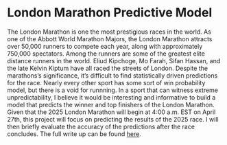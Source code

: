 # London Marathon Predictive Model

The London Marathon is one the most prestigious races in the world. As one of the Abbott World Marathon Majors, the London Marathon attracts over 50,000 runners to compete each year, along with approximately 750,000 spectators. Among the runners are some of the greatest elite distance runners in the world. Eliud Kipchoge, Mo Farah, Sifan Hassan, and the late Kelvin Kiptum have all raced the streets of London. Despite the marathons’s significance, it’s difficult to find statistically driven predictions for the race. Nearly every other sport has some sort of win probability model, but there is a void for runnning. In a sport that can witness extreme unpredictability, I believe it would be interesting and informative to build a model that predicts the winner and top finishers of the London Marathon. Given that the 2025 London Marathon will begin at 4:00 a.m. EST on April 27th, this project will focus on predicting the results of the 2025 race. I will then briefly evaluate the accuracy of the predictions after the race concludes. The full write up can be found [here](Project3.pdf).
